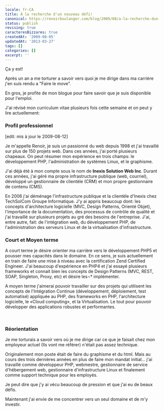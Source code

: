 ```yaml
---
locale: fr-CA
title: À la recherche d'un nouveau défi!
canonical: https://renoirboulanger.com/blog/2009/08/a-la-recherche-dun-nouveau-defi/
status: publish
revising: true
caracteresBizzares: true
createdAt: '2009-08-05'
updatedAt: '2013-03-27'
tags: []
categories: []
excerpt: ''
---
```


Ça y est!

Après un an a me torturer a savoir vers quoi je me dirige dans ma carrière j'en suis rendu a "Faire le move".

En gros, je profite de mon blogue pour faire savoir que je suis disponible pour l'emploi.

J'ai révisé mon curriculum vitae plusieurs fois cette semaine et on peut y lire actuellement:

<h3>Profil professionnel </h3>
[edit: mis à jour le 2009-08-12]
<p>Je m'appelle Renoir, je suis un passionné du web depuis 1998 et j'ai travaillé sur plus de 150 projets web. Dans ces années, j'ai porté plusieurs chapeaux. On peut résumer mon expérience en trois champs: le développement PHP, l'administration de systèmes Linux, et le graphisme.</p>

<p>J'ai déjà été à mon compte sous le nom de <strong>Inexis Solution Web Inc</strong>. Durant ces années, j'ai géré ma propre infrastructure publique (web, courriel), développé un gestionnaire de clientèle (CRM) et mon propre gestionnaire de contenu (CMS).

</p><p>En 2006 j'ai déménage l'infrastructure publique et la clientèle d'Inexis chez TechSolCom Groupe Informatique. J'y ai appris beaucoup dont: les concepts d'architecture logicielle (MVC, Design Patterns, Orienté Objet), l'importance de la documentation, des processus de contrôle de qualité et j'ai travaillé sur plusieurs projets au gré des besoins de l'entreprise. J'ai, entre autre, fait: de l'intégration web, du développement PHP, de l'administration des serveurs Linux et de la virtualisation d'infrastructure.</p>
<!--more-->

<h3>Court et Moyen terme</h3>
<p>A court terme je désire orienter ma carrière vers le développement PHP5 et pousser mes capacités dans le domaine. En ce sens, je suis actuellement en train de faire une mise à niveau avec la certification Zend Certified Engineer. J'ai beaucoup d'expérience en PHP4 et j'ai essayé plusieurs frameworks et connait bien les concepts de Design Patterns (MVC, REST, SOAP, Singleton, Proxy, etc) et désire les¬† implémenter.</p>

<p>A moyen terme j'aimerai pouvoir travailler sur des projets qui utilisent les concepts de l'Intégration Continue (développement, déploiement, test automatisé) appliquée au PHP, des frameworks en PHP, l'architecture logicielle, le «Cloud computing», et la Virtualisation. Le tout pour pouvoir développer des applications robustes et performantes.</p>
<p>&nbsp;</p>


<h3>Réorientation</h3>
<p>Je me torturais a savoir vers où je me dirige car ce que je faisait chez mon employeur actuel (Ils vont me référer) n'était pas assez technique.</p>

<p>Originalement mon poste était de faire du graphisme et du html. Mais au cours des trois dernières années en plus de faire mon mandat initial... j'ai travaillé comme développeur PHP, webmestre, gestionnaire de service d'hébergement web, gestionnaire d'infrastructure Linux et finalement comme support technique pour les employés.</p>

<p>Je peut dire que j'y ai vécu beaucoup de pression et que j'ai eu de beaux défis.</p>

<p>Maintenant j'ai envie de me concentrer vers un seul domaine et de m'y investir.</p>
